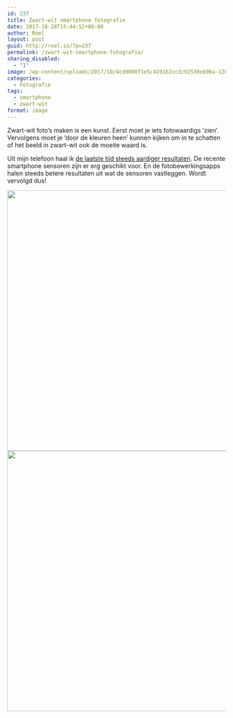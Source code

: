 ```yaml
---
id: 237
title: Zwart-wit smartphone fotografie
date: 2017-10-28T15:44:52+00:00
author: Roel
layout: post
guid: http://roel.io/?p=237
permalink: /zwart-wit-smartphone-fotografie/
sharing_disabled:
  - "1"
image: /wp-content/uploads/2017/10/4cd9008f1e5c4191b2cc3c92530eb96a-1200x1200.jpg
categories:
  - Fotografie
tags:
  - smartphone
  - zwart-wit
format: image
---
```

Zwart-wit foto’s maken is een kunst. Eerst moet je iets fotowaardigs ‘zien’. Vervolgens moet je ‘door de kleuren heen’ kunnen kijken om in te schatten of het beeld in zwart-wit ook de moeite waard is.

Uit mijn telefoon haal ik <a href="https://www.instagram.com/roelgroeneveld/">de laatste tijd steeds aardiger resultaten</a>. De recente smartphone sensoren zijn er erg geschikt voor. En de fotobewerkingsapps halen steeds betere resultaten uit wat de sensoren vastleggen. Wordt vervolgd dus!

<img src="https://roel.io/wp-content/uploads/2017/10/a0b2383ed4fb46779a15dd16d45e2c51.jpg" width="600" height="600" /><img src="https://roel.io/wp-content/uploads/2017/10/4cd9008f1e5c4191b2cc3c92530eb96a.jpg" width="600" height="600" />